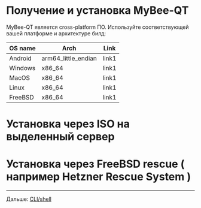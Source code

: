 # Получение и установка MyBee-QT

MyBee-QT является cross-platform ПО. Используйте соответствующей вашей платформе и архитектуре билд:

|           OS name         |  Arch                 |  Link                                                 |
| ------------------------- | --------------------- | ----------------------------------------------------- |
|         Android           |  arm64_little_endian  | link1                                                 |
|         Windows           |  x86_64               | link1                                                 |
|         MacOS             |  x86_64               | link1                                                 |
|         Linux             |  x86_64               | link1                                                 |
|         FreeBSD           |  x86_64               | link1                                                 |



# Установка через ISO на выделенный сервер


# Установка через FreeBSD rescue ( например Hetzner Rescue System )



---

Дальше: [CLI/shell](shell.md)
